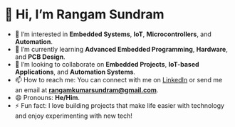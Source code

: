 # 👋 Hi, I’m Rangam Sundram

- 👀 I’m interested in **Embedded Systems**, **IoT**, **Microcontrollers**, and **Automation**.
- 🌱 I’m currently learning **Advanced Embedded Programming**, **Hardware**, and **PCB Design**.
- 💞️ I’m looking to collaborate on **Embedded Projects**, **IoT-based Applications**, and **Automation Systems**.
- 📫 How to reach me: You can connect with me on [LinkedIn](https://www.linkedin.com/in/rangam-sundram/) or send me an email at **rangamkumarsundram@gmail.com**.
- 😄 Pronouns: **He/Him**.
- ⚡ Fun fact: I love building projects that make life easier with technology and enjoy experimenting with new tech!

<!---
S-U-N-D-R-A-M/S-U-N-D-R-A-M is a ✨ special ✨ repository because its `README.md` (this file) appears on your GitHub profile.
You can click the Preview link to take a look at your changes.
--->
